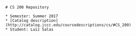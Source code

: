     # CS 200 Repository

    * Semester: Summer 2017
    * [Catalog description](http://catalog.jccc.edu/coursedescriptions/cs/#CS_200)
    * Student: Luiz Salas
